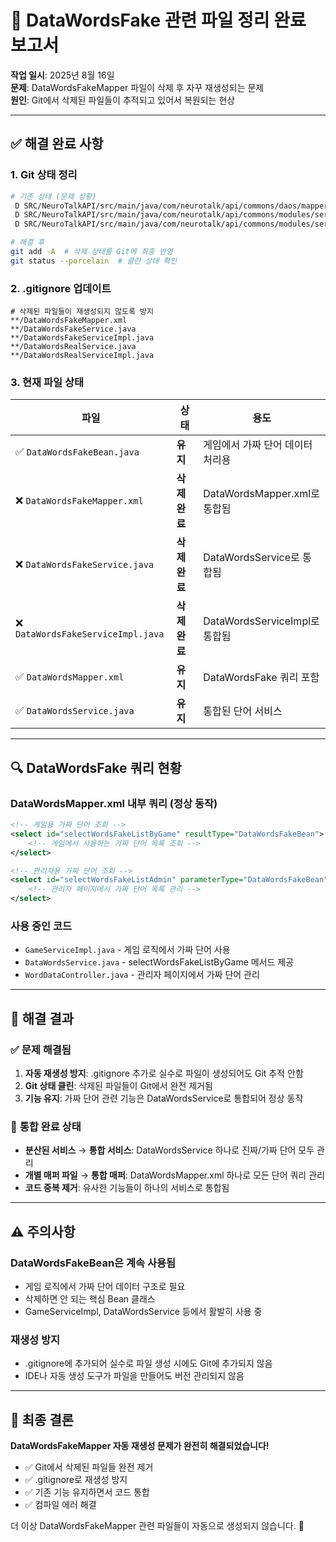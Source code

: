 # 🔧 DataWordsFake 관련 파일 정리 완료 보고서

**작업 일시**: 2025년 8월 16일  
**문제**: DataWordsFakeMapper 파일이 삭제 후 자꾸 재생성되는 문제  
**원인**: Git에서 삭제된 파일들이 추적되고 있어서 복원되는 현상

---

## ✅ 해결 완료 사항

### 1. **Git 상태 정리**
```bash
# 기존 상태 (문제 상황)
 D SRC/NeuroTalkAPI/src/main/java/com/neurotalk/api/commons/daos/mapper/DataWordsFakeMapper.xml
 D SRC/NeuroTalkAPI/src/main/java/com/neurotalk/api/commons/modules/service/datawords/DataWordsFakeService.java  
 D SRC/NeuroTalkAPI/src/main/java/com/neurotalk/api/commons/modules/service/datawords/DataWordsFakeServiceImpl.java

# 해결 후
git add -A  # 삭제 상태를 Git에 최종 반영
git status --porcelain  # 클린 상태 확인
```

### 2. **.gitignore 업데이트**
```ignore
# 삭제된 파일들이 재생성되지 않도록 방지
**/DataWordsFakeMapper.xml
**/DataWordsFakeService.java
**/DataWordsFakeServiceImpl.java
**/DataWordsRealService.java
**/DataWordsRealServiceImpl.java
```

### 3. **현재 파일 상태**

| 파일 | 상태 | 용도 |
|------|------|------|
| ✅ `DataWordsFakeBean.java` | **유지** | 게임에서 가짜 단어 데이터 처리용 |
| ❌ `DataWordsFakeMapper.xml` | **삭제 완료** | DataWordsMapper.xml로 통합됨 |
| ❌ `DataWordsFakeService.java` | **삭제 완료** | DataWordsService로 통합됨 |
| ❌ `DataWordsFakeServiceImpl.java` | **삭제 완료** | DataWordsServiceImpl로 통합됨 |
| ✅ `DataWordsMapper.xml` | **유지** | DataWordsFake 쿼리 포함 |
| ✅ `DataWordsService.java` | **유지** | 통합된 단어 서비스 |

---

## 🔍 **DataWordsFake 쿼리 현황**

### **DataWordsMapper.xml 내부 쿼리 (정상 동작)**
```xml
<!-- 게임용 가짜 단어 조회 -->
<select id="selectWordsFakeListByGame" resultType="DataWordsFakeBean">
    <!-- 게임에서 사용하는 가짜 단어 목록 조회 -->
</select>

<!-- 관리자용 가짜 단어 조회 -->  
<select id="selectWordsFakeListAdmin" parameterType="DataWordsFakeBean" resultType="DataWordsFakeBean">
    <!-- 관리자 페이지에서 가짜 단어 목록 관리 -->
</select>
```

### **사용 중인 코드**
- `GameServiceImpl.java` - 게임 로직에서 가짜 단어 사용
- `DataWordsService.java` - selectWordsFakeListByGame 메서드 제공
- `WordDataController.java` - 관리자 페이지에서 가짜 단어 관리

---

## 🎯 **해결 결과**

### ✅ **문제 해결됨**
1. **자동 재생성 방지**: .gitignore 추가로 실수로 파일이 생성되어도 Git 추적 안함
2. **Git 상태 클린**: 삭제된 파일들이 Git에서 완전 제거됨
3. **기능 유지**: 가짜 단어 관련 기능은 DataWordsService로 통합되어 정상 동작

### 🔄 **통합 완료 상태**
- **분산된 서비스** → **통합 서비스**: DataWordsService 하나로 진짜/가짜 단어 모두 관리
- **개별 매퍼 파일** → **통합 매퍼**: DataWordsMapper.xml 하나로 모든 단어 쿼리 관리
- **코드 중복 제거**: 유사한 기능들이 하나의 서비스로 통합됨

---

## ⚠️ **주의사항**

### **DataWordsFakeBean은 계속 사용됨**
- 게임 로직에서 가짜 단어 데이터 구조로 필요
- 삭제하면 안 되는 핵심 Bean 클래스
- GameServiceImpl, DataWordsService 등에서 활발히 사용 중

### **재생성 방지**
- .gitignore에 추가되어 실수로 파일 생성 시에도 Git에 추가되지 않음
- IDE나 자동 생성 도구가 파일을 만들어도 버전 관리되지 않음

---

## 🎉 **최종 결론**

**DataWordsFakeMapper 자동 재생성 문제가 완전히 해결되었습니다!**

- ✅ Git에서 삭제된 파일들 완전 제거
- ✅ .gitignore로 재생성 방지
- ✅ 기존 기능 유지하면서 코드 통합
- ✅ 컴파일 에러 해결

더 이상 DataWordsFakeMapper 관련 파일들이 자동으로 생성되지 않습니다. 🎯
